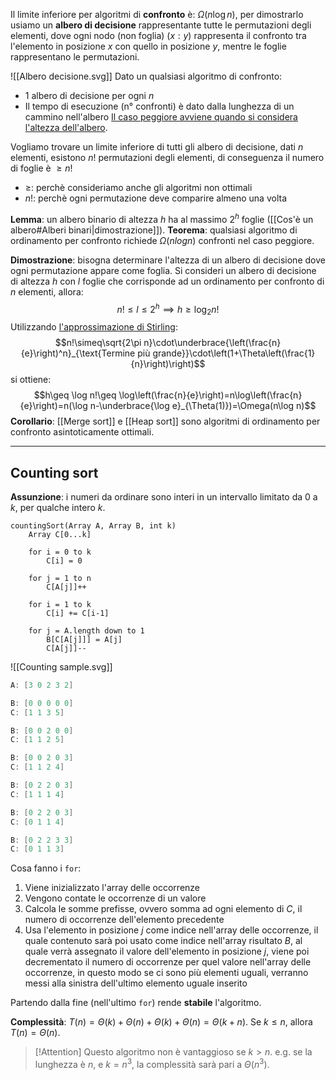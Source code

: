 Il limite inferiore per algoritmi di **confronto** è: $\Omega(n\log n)$, per dimostrarlo usiamo un **albero di decisione** rappresentante tutte le permutazioni degli elementi, dove ogni nodo (non foglia) ($x:y$) rappresenta il confronto tra l'elemento in posizione $x$ con quello in posizione $y$, mentre le foglie rappresentano le permutazioni.

![[Albero decisione.svg]]
Dato un qualsiasi algoritmo di confronto:
- $1$ albero di decisione per ogni $n$
- Il tempo di esecuzione (n° confronti) è dato dalla lunghezza di un cammino nell'albero
<u>Il caso peggiore avviene quando si considera l'altezza dell'albero</u>.

Vogliamo trovare un limite inferiore di tutti gli albero di decisione, dati $n$ elementi, esistono $n!$ permutazioni degli elementi, di conseguenza il numero di foglie è $\geq n!$
- $\geq$: perchè consideriamo anche gli algoritmi non ottimali
- $n!$: perchè ogni permutazione deve comparire almeno una volta

**Lemma**: un albero binario di altezza $h$ ha al massimo $2^h$ foglie ([[Cos'è un albero#Alberi binari|dimostrazione]]).
**Teorema**: qualsiasi algoritmo di ordinamento per confronto richiede $\Omega(n log n)$ confronti nel caso peggiore.

**Dimostrazione**: bisogna determinare l'altezza di un albero di decisione dove ogni permutazione appare come foglia. Si consideri un albero di decisione di altezza $h$ con $l$ foglie che corrisponde ad un ordinamento per confronto di $n$ elementi, allora:
$$n!\leq l\leq 2^h\implies h\geq \log_2 n!$$
Utilizzando [l'approssimazione di Stirling](https://it.wikipedia.org/wiki/Approssimazione_di_Stirling):
$$n!\simeq\sqrt{2\pi n}\cdot\underbrace{\left(\frac{n}{e}\right)^n}_{\text{Termine più grande}}\cdot\left(1+\Theta\left(\frac{1}{n}\right)\right)$$
si ottiene:
$$h\geq \log n!\geq \log\left(\frac{n}{e}\right)=n\log\left(\frac{n}{e}\right)=n(\log n-\underbrace{\log e}_{\Theta(1)})=\Omega(n\log n)$$
**Corollario**: [[Merge sort]] e [[Heap sort]] sono algoritmi di ordinamento per confronto asintoticamente ottimali.

---
## Counting sort

**Assunzione**: i numeri da ordinare sono interi in un intervallo limitato da $0$ a $k$, per qualche intero $k$.

```
countingSort(Array A, Array B, int k)
	Array C[0...k]
	
	for i = 0 to k
		C[i] = 0
	
	for j = 1 to n
		C[A[j]]++
	
	for i = 1 to k
		C[i] += C[i-1]
	
	for j = A.length down to 1
		B[C[A[j]]] = A[j]
		C[A[j]]--
```

![[Counting sample.svg]]
```c++
A: [3 0 2 3 2]

B: [0 0 0 0 0]
C: [1 1 3 5]

B: [0 0 2 0 0]
C: [1 1 2 5]

B: [0 0 2 0 3]
C: [1 1 2 4]

B: [0 2 2 0 3]
C: [1 1 1 4]

B: [0 2 2 0 3]
C: [0 1 1 4]

B: [0 2 2 3 3]
C: [0 1 1 3]
```

Cosa fanno i `for`:
1. Viene inizializzato l'array delle occorrenze
2. Vengono contate le occorrenze di un valore
3. Calcola le somme prefisse, ovvero somma ad ogni elemento di $C$, il numero di occorrenze dell'elemento precedente
4. Usa l'elemento in posizione $j$ come indice nell'array delle occorrenze, il quale contenuto sarà poi usato come indice nell'array risultato $B$, al quale verrà assegnato il valore dell'elemento in posizione $j$, viene poi decrementato il numero di occorrenze per quel valore nell'array delle occorrenze, in questo modo se ci sono più elementi uguali, verranno messi alla sinistra dell'ultimo elemento uguale inserito

Partendo dalla fine (nell'ultimo `for`) rende **stabile** l'algoritmo.

**Complessità**:
$T(n) = \Theta(k)+\Theta(n)+\Theta(k)+\Theta(n) = \Theta(k+n)$.
Se $k\leq n$, allora $T(n)=\Theta(n)$.

>[!Attention]
>Questo algoritmo non è vantaggioso se $k>n$.
>e.g. se la lunghezza è $n$, e $k=n^3$, la complessità sarà pari a $\Theta(n^3)$.

